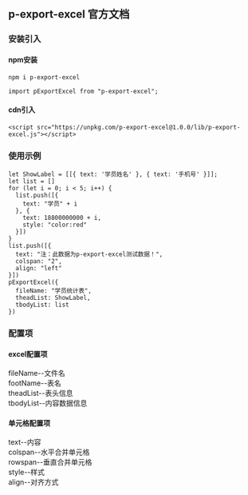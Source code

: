 ## p-export-excel 官方文档

### 安装引入
#### npm安装
```
npm i p-export-excel

import pExportExcel from "p-export-excel";
```
#### cdn引入
```
<script src="https://unpkg.com/p-export-excel@1.0.0/lib/p-export-excel.js"></script>
```
### 使用示例
```
let ShowLabel = [[{ text: '学员姓名' }, { text: '手机号' }]];
let list = []
for (let i = 0; i < 5; i++) {
  list.push([{
    text: "学员" + i
  }, {
    text: 18800000000 + i,
    style: "color:red"
  }])
}
list.push([{
  text: "注：此数据为p-export-excel测试数据！",
  colspan: "2",
  align: "left"
}])
pExportExcel({
  fileName: "学员统计表",
  theadList: ShowLabel,
  tbodyList: list
})
```
### 配置项
#### excel配置项
fileName--文件名<br>
footName--表名<br>
theadList--表头信息<br>
tbodyList--内容数据信息<br>
#### 单元格配置项
text--内容<br>
colspan--水平合并单元格<br>
rowspan--垂直合并单元格<br>
style--样式<br>
align--对齐方式<br>